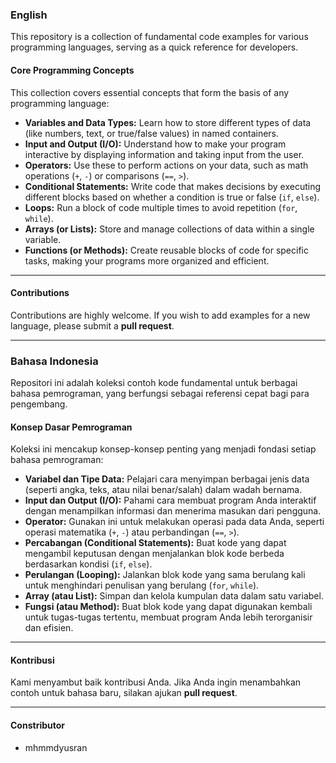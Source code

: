 ### English

This repository is a collection of fundamental code examples for various programming languages, serving as a quick reference for developers.

#### **Core Programming Concepts**

This collection covers essential concepts that form the basis of any programming language:

- **Variables and Data Types:** Learn how to store different types of data (like numbers, text, or true/false values) in named containers.
- **Input and Output (I/O):** Understand how to make your program interactive by displaying information and taking input from the user.
- **Operators:** Use these to perform actions on your data, such as math operations (`+`, `-`) or comparisons (`==`, `>`).
- **Conditional Statements:** Write code that makes decisions by executing different blocks based on whether a condition is true or false (`if`, `else`).
- **Loops:** Run a block of code multiple times to avoid repetition (`for`, `while`).
- **Arrays (or Lists):** Store and manage collections of data within a single variable.
- **Functions (or Methods):** Create reusable blocks of code for specific tasks, making your programs more organized and efficient.

---

#### **Contributions**

Contributions are highly welcome. If you wish to add examples for a new language, please submit a **pull request**.

---

### Bahasa Indonesia

Repositori ini adalah koleksi contoh kode fundamental untuk berbagai bahasa pemrograman, yang berfungsi sebagai referensi cepat bagi para pengembang.

#### **Konsep Dasar Pemrograman**

Koleksi ini mencakup konsep-konsep penting yang menjadi fondasi setiap bahasa pemrograman:

- **Variabel dan Tipe Data:** Pelajari cara menyimpan berbagai jenis data (seperti angka, teks, atau nilai benar/salah) dalam wadah bernama.
- **Input dan Output (I/O):** Pahami cara membuat program Anda interaktif dengan menampilkan informasi dan menerima masukan dari pengguna.
- **Operator:** Gunakan ini untuk melakukan operasi pada data Anda, seperti operasi matematika (`+`, `-`) atau perbandingan (`==`, `>`).
- **Percabangan (Conditional Statements):** Buat kode yang dapat mengambil keputusan dengan menjalankan blok kode berbeda berdasarkan kondisi (`if`, `else`).
- **Perulangan (Looping):** Jalankan blok kode yang sama berulang kali untuk menghindari penulisan yang berulang (`for`, `while`).
- **Array (atau List):** Simpan dan kelola kumpulan data dalam satu variabel.
- **Fungsi (atau Method):** Buat blok kode yang dapat digunakan kembali untuk tugas-tugas tertentu, membuat program Anda lebih terorganisir dan efisien.

---

#### **Kontribusi**

Kami menyambut baik kontribusi Anda. Jika Anda ingin menambahkan contoh untuk bahasa baru, silakan ajukan **pull request**.

---

#### **Constributor**

- mhmmdyusran
